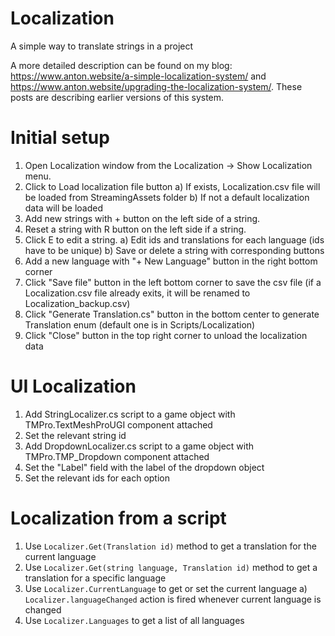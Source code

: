 # Localization
A simple way to translate strings in a project

A more detailed description can be found on my blog:
https://www.anton.website/a-simple-localization-system/
and
https://www.anton.website/upgrading-the-localization-system/.
These posts are describing earlier versions of this system.

# Initial setup
1. Open Localization window from the Localization -> Show Localization menu.
2. Click to Load localization file button
  a) If exists, Localization.csv file will be loaded from StreamingAssets folder 
  b) If not a default localization data will be loaded
3. Add new strings with + button on the left side of a string.
4. Reset a string with R button on the left side if a string.
5. Click E to edit a string.
  a) Edit ids and translations for each language (ids have to be unique)
  b) Save or delete a string with corresponding buttons
6. Add a new language with "+ New Language" button in the right bottom corner
7. Click "Save file" button in the left bottom corner to save the csv file 
(if a Localization.csv file already exits, it will be renamed to Localization_backup.csv)
8. Click "Generate Translation.cs" button in the bottom center to generate Translation enum (default one is in Scripts/Localization)
9. Click "Close" button in the top right corner to unload the localization data

# UI Localization
1. Add StringLocalizer.cs script to a game object with TMPro.TextMeshProUGI component attached
2. Set the relevant string id
3. Add DropdownLocalizer.cs script to a game object with TMPro.TMP_Dropdown component attached
4. Set the "Label" field with the label of the dropdown object
5. Set the relevant ids for each option

# Localization from a script
1. Use `Localizer.Get(Translation id)` method to get a translation for the current language
2. Use `Localizer.Get(string language, Translation id)` method to get a translation for a specific language
3. Use `Localizer.CurrentLanguage` to get or set the current language
  a) `Localizer.languageChanged` action is fired whenever current language is changed
4. Use `Localizer.Languages` to get a list of all languages
